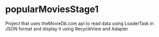 # popularMoviesStage1
Project that uses theMovieDb.com api to read data using LoaderTask in JSON format and display it using RecycleView and Adapter 
